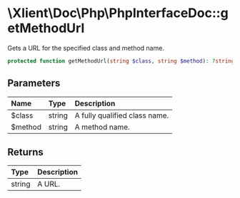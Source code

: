 # \\Xlient\\Doc\\Php\\PhpInterfaceDoc::getMethodUrl

Gets a URL for the specified class and method name.

```php
protected function getMethodUrl(string $class, string $method): ?string
```

## Parameters

| Name | Type | Description |
| :--- | :--- | :--- |
| $class | string | A fully qualified class name. |
| $method | string | A method name. |

## Returns

| Type | Description |
| :--- | :--- |
| string | A URL. |